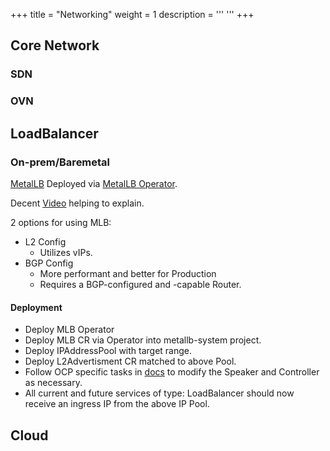 +++
title = "Networking"
weight = 1
description = '''
'''
+++

## Core Network

### SDN

### OVN

## LoadBalancer

### On-prem/Baremetal

[MetalLB](https://metallb.universe.tf/) Deployed via [MetalLB Operator](https://github.com/openshift/metallb-operator).

Decent [Video](https://www.youtube.com/watch?v=8RQBt9y2xY4&t=0s) helping to explain.

2 options for using MLB:
* L2 Config
    * Utilizes vIPs.
* BGP Config
    * More performant and better for Production
    * Requires a BGP-configured and -capable Router.

#### Deployment

* Deploy MLB Operator
* Deploy MLB CR via Operator into metallb-system project.
* Deploy IPAddressPool with target range.
* Deploy L2Advertisment CR matched to above Pool.
* Follow OCP specific tasks in [docs](https://metallb.universe.tf/installation/clouds/) to modify the Speaker and Controller as necessary.
* All current and future services of type: LoadBalancer should now receive an ingress IP from the above IP Pool.

## Cloud

